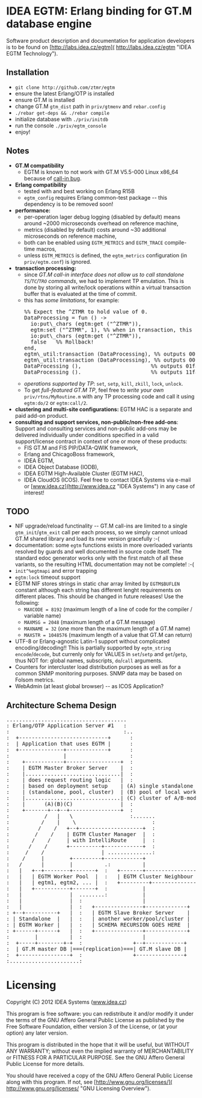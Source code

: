 IDEA EGTM: Erlang binding for GT.M database engine
==================================================

Software product description and documentation for application
developers is to be found on [http://labs.idea.cz/egtm](
http://labs.idea.cz/egtm "IDEA EGTM Technology").

Installation
------------
* `git clone http://github.com/ztmr/egtm`
* ensure the latest Erlang/OTP is installed
* ensure GT.M is installed
* change GT.M `gtm_dist` path in `priv/gtmenv` and `rebar.config`
* `./rebar get-deps && ./rebar compile`
* initialize database with `./priv/initdb`
* run the console `./priv/egtm_console`
* enjoy!

Notes
-----
* **GT.M compatibility**
  - EGTM is known to not work with GT.M V5.5-000 Linux x86\_64
    because of [call-in bug](https://groups.google.com/d/topic/comp.lang.mumps/R_GvkUUZaq0/discussion "Call-in bug").
* **Erlang compatibility**
  - tested with and best working on Erlang R15B
  - `egtm_config` requires Erlang common-test package -- this
     dependency is to be removed soon!
* **performance:**
  - per-operation lager debug logging (disabled by default)
    means around ~2000 microseconds overhead on reference machine,
  - metrics (disabled by default) costs around
    ~30 additional microseconds on reference machine,
  - both can be enabled using `EGTM_METRICS` and
    `EGTM_TRACE` compile-time macros,
  - unless `EGTM_METRICS` is defined, the `egtm_metrics`
    configuration (in `priv/egtm.conf`) is ignored.
* **transaction processing:**
  - since *GT.M call-in interface does not allow us to call
    standalone `TS`/`TC`/`TRO` commands*, we had to implement
    TP emulation. This is done by storing all write/lock operations
    within a virtual transaction buffer that is evaluated
    at the time of commit.
  - this has *some limitations*, for example:
    <pre>
    %% Expect the ^ZTMR to hold value of 0.
    DataProcessing = fun () ->
    &nbsp;&nbsp;io:put\_chars (egtm:get ("^ZTMR")),
    &nbsp;&nbsp;egtm:set ("^ZTMR", 1), %% when in transaction, this is not done immediatelly but at the commit-time!!!
    &nbsp;&nbsp;io:put\_chars (egtm:get ("^ZTMR")),
    &nbsp;&nbsp;false   %% Rollback!
    end,
    egtm\_util:transaction (DataProcessing), %% outputs 00{ok,rollback,unknown}
    egtm\_util:transaction (DataProcessing), %% outputs 00{ok,rollback,unknown}
    DataProcessing (),                      %% outputs 01false
    DataProcessing ().                      %% outputs 11false
    </pre>
  - *operations supported by TP*:
    `set`, `setp`, `kill`, `zkill`, `lock`, `unlock`.
  - To get *full-featured GT.M TP*, feel free to *write your own*
    `priv/rtns/MyRoutine.m` with any TP processing code and
    call it using `egtm:do/2` or `egtm:call/2`.
* **clustering and multi-site configurations:** EGTM HAC
  is a separate and paid add-on product.
* **consulting and support services, non-public/non-free add-ons**:
  Support and consulting services and non-public add-ons may
  be delivered individually under conditions specified in
  a valid support/license contract in context of one or more
  of these products:
  - FIS GT.M and FIS PIP/DATA-QWIK framework,
  - Erlang and ChicagoBoss framework,
  - IDEA EGTM,
  - IDEA Object Database (IODB),
  - IDEA EGTM High-Available Cluster (EGTM HAC),
  - IDEA CloudOS (ICOS).
  Feel free to contact IDEA Systems via e-mail or
  [www.idea.cz](http://www.idea.cz "IDEA Systems")
  in any case of interest!

TODO
----
* NIF upgrade/reload functinality -- GT.M call-ins
  are limited to a single `gtm_init`/`gtm_exit` call
  per each process, so we simply cannot unload GT.M
  shared library and load its new version gracefully :-(
* documentation: some `egtm` functions exists in more
  overloaded variants resolved by guards and well
  documented in source code itself.
  The standard edoc generator works only with the first
  match of all these variants, so the resulting HTML
  documentation may not be complete! :-(
* `init^%egtmapi` and error trapping
* `egtm:lock` timeout support
* EGTM NIF stores strings in static char array limited
  by `EGTM$BUFLEN` constant although each string has
  different lenght requirements on different places.
  This should be changed in future releases!
  Use the following:
  - `MAXCODE = 8192`
    (maximum length of a line of code for
    the compiler / variable name)
  - `MAXMSG = 2048`
    (maximum length of a GT.M message)
  - `MAXNAME = 32`
    (one more than the maximum length of a GT.M name)
  - `MAXSTR = 1048576`
    (maximum length of a value that GT.M can return)
* UTF-8 or Erlang-agnostic Latin-1 support without complicated
  encoding/decoding!!
  This is partially supported by `egtm_string` `encode`/`decode`,
  but currenly only for VALUES in `set`/`setp` and `get`/`getp`,
  thus NOT for: global names, subscripts, `do`/`call` arguments.
* Counters for intercluster load distribution purposes
  as well as for a common SNMP monitoring purposes.
  SNMP data may be based on Folsom metrics.
* WebAdmin (at least global browser) -- as ICOS Application?


Architecture Schema Design
--------------------------
<pre>
......................................
: Erlang/OTP Application Server #1   :
:                                    :..
:  +----------------------------+      :
:  | Application that uses EGTM |      :
:  +--------------+-------------+      :
:                 |                    :
:    +------------+-----------------+  :
:    | EGTM Master Broker Server    |  :
:    |..............................|  :
:    | does request routing logic   |  :
:    | based on deployment setup    | (A) single standalone worker
:    | (standalone, pool, cluster)  | (B) pool of local workers
:    |..............................| (C) cluster of A/B-mode servers
:    |      (A)(B)(C)               |  :
:    +-------+--+--+----------------+  :
:           /   |   \                  :.......
:          /    |    \                        :
:         /    /   +--+--------------------+  :
:        /    /    | EGTM Cluster Manager  |  :
:       /    /     | with IntelliRoute     |  :
:      /    /      +----------+------------+  :
:     /    /                  | ..............:
:    /     |        +---------+------------+
:   /      |        |          .:          |
:   |   +--+--------+-------+  :   +-------+---------------------+
:   |   | EGTM Worker Pool  |  :   | EGTM Cluster Neighbour Pool |
:   |   | egtm1, egtm2, ... |  :   +---------+-------------------+
:   |   +-----------+-------+  :           |
:   |               |  ........:           |
:   |               |  :                   |
:   |               |  :   +---------------+-------------+
: +--+----------+   |  :   | EGTM Slave Broker Server    |
: | Standalone  |   |  :   | another worker/pool/cluster |
: | EGTM Worker |   |  :   | SCHEMA RECURSION GOES HERE  |
: +------+------+   |  :   +---------------+-------------+
:        |          |  :                   |
:  +-----+--------+-+  :                +--+------------+
:  | GT.M master DB |===(replication)===| GT.M slave DB |
:  +----------------+  :                +---------------+
:......................:
</pre>


Licensing
=========
Copyright (C) 2012 IDEA Systems (www.idea.cz)

This program is free software: you can redistribute
it and/or modify it under the terms of the GNU Affero
General Public License as published by the Free Software
Foundation, either version 3 of the License,
or (at your option) any later version.

This program is distributed in the hope that it will
be useful, but WITHOUT ANY WARRANTY; without even
the implied warranty of MERCHANTABILITY or FITNESS
FOR A PARTICULAR PURPOSE. See the GNU Affero General
Public License for more details.

You should have received a copy of the GNU Affero
General Public License along with this program.
If not, see [http://www.gnu.org/licenses/](
http://www.gnu.org/licenses/ "GNU Licensing Overview").
